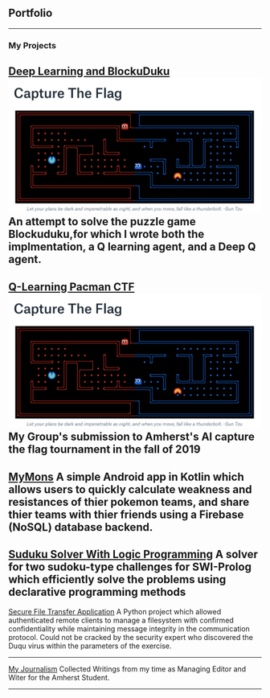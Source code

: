 ## Portfolio

---

### My Projects

[Deep Learning and BlockuDuku](https://github.com/connorhaugh/MLBlockuDuku)
<img src="images/EE64E0B8-6281-48F7-AF83-AD7BEE1F2BCA.jpeg"/>
An attempt to solve the puzzle game Blockuduku,for which I wrote both the implmentation, a Q learning agent, and a Deep Q agent.
---

[Q-Learning Pacman CTF](https://github.com/connorhaugh/CTFTEAM)
<img src="images/EE64E0B8-6281-48F7-AF83-AD7BEE1F2BCA.jpeg"/>
My Group's submission to Amherst's AI capture the flag tournament in the fall of 2019
---

[MyMons](https://github.com/connorhaugh/MyMonsApp)
A simple Android app in Kotlin which allows users to quickly calculate weakness and resistances of thier pokemon teams, and share thier teams with thier friends using a  Firebase (NoSQL) database backend. 
---


[Suduku Solver With Logic Programming](https://github.com/connorhaugh/sudokusoversprolog)
A solver for two sudoku-type challenges for SWI-Prolog which efficiently solve the problems using declarative programming methods
---

[Secure File Transfer Application](https://github.com/connorhaugh/cryptofinal)
A Python project which allowed authenticated remote clients to manage a filesystem with confirmed confidentiality while maintaining message integrity in the communication protocol. Could not be cracked by the security expert who discovered the Duqu virus within the parameters of the exercise.

---
[My Journalism](https://amherststudent.com/author/connor-haugh-21)
Collected Writings from my time as Managing Editor and Witer for the Amherst Student.

---

